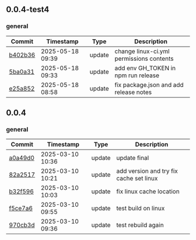 ## 0.0.4-test4

### general
| Commit | Timestamp | Type | Description |
| ------ | --------- | ---- | ----------- |
| [b402b36](https://github.com/tran4o/test-project/commit/b402b360de2c0b97c78bc70b0ab60bfbfdc4a1ad) | 2025-05-18 09:39 | update | change linux-ci.yml permissions contents |
| [5ba0a31](https://github.com/tran4o/test-project/commit/5ba0a311afb0765af0589c227200292d45984749) | 2025-05-18 09:33 | update | add env GH_TOKEN in npm run release |
| [e25a852](https://github.com/tran4o/test-project/commit/e25a852cd6acfa08af6c01677ae73f850b48142a) | 2025-05-18 08:58 | update | fix package.json and add release notes |

## 0.0.4

### general
| Commit | Timestamp | Type | Description |
| ------ | --------- | ---- | ----------- |
| [a0a49d0](https://github.com/tran4o/test-project/commit/a0a49d0e0352b6f4932ef6eb6fea8d26ab181c68) | 2025-03-10 10:36 | update | update final |
| [82a2517](https://github.com/tran4o/test-project/commit/82a2517da4bf10871aa33e0ce1c635fc85d3c5b2) | 2025-03-10 10:21 | update | add version and try fix cache set linux |
| [b32f596](https://github.com/tran4o/test-project/commit/b32f5965c5f178560aeb414b1cd43de374cec24a) | 2025-03-10 10:03 | update | fix linux cache location |
| [f5ce7a6](https://github.com/tran4o/test-project/commit/f5ce7a6d3f91267b21bd605f28f77e108204b8f7) | 2025-03-10 09:55 | update | test build on linux |
| [970cb3d](https://github.com/tran4o/test-project/commit/970cb3dd65faa0f35dc1c7be137e77ceb36a4361) | 2025-03-10 09:36 | update | test rebuild again |